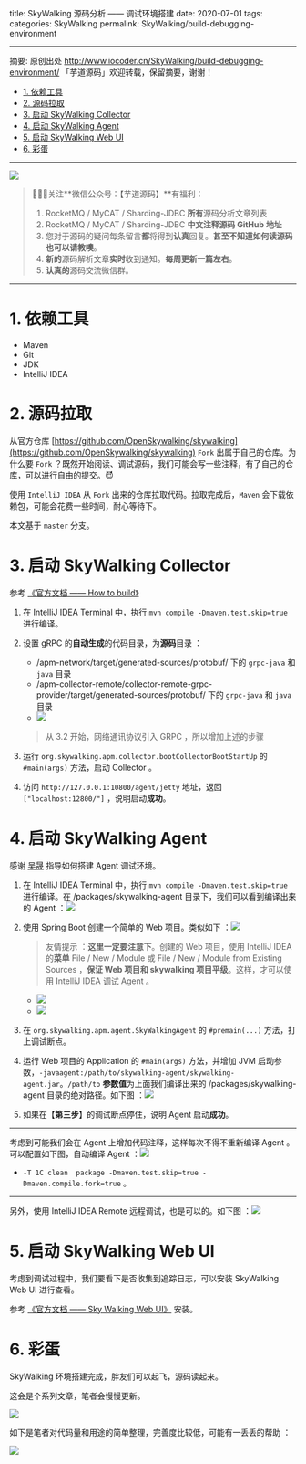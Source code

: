 title: SkyWalking 源码分析 —— 调试环境搭建
date: 2020-07-01
tags:
categories: SkyWalking
permalink: SkyWalking/build-debugging-environment

---

摘要: 原创出处 http://www.iocoder.cn/SkyWalking/build-debugging-environment/ 「芋道源码」欢迎转载，保留摘要，谢谢！

- [1. 依赖工具](http://www.iocoder.cn/SkyWalking/build-debugging-environment/)
- [2. 源码拉取](http://www.iocoder.cn/SkyWalking/build-debugging-environment/)
- [3. 启动 SkyWalking Collector](http://www.iocoder.cn/SkyWalking/build-debugging-environment/)
- [4. 启动 SkyWalking Agent](http://www.iocoder.cn/SkyWalking/build-debugging-environment/)
- [5. 启动 SkyWalking Web UI](http://www.iocoder.cn/SkyWalking/build-debugging-environment/)
- [6. 彩蛋](http://www.iocoder.cn/SkyWalking/build-debugging-environment/)

-------

![](http://www.iocoder.cn/images/common/wechat_mp_2017_07_31.jpg)

> 🙂🙂🙂关注**微信公众号：【芋道源码】**有福利：  
> 1. RocketMQ / MyCAT / Sharding-JDBC **所有**源码分析文章列表  
> 2. RocketMQ / MyCAT / Sharding-JDBC **中文注释源码 GitHub 地址**  
> 3. 您对于源码的疑问每条留言**都**将得到**认真**回复。**甚至不知道如何读源码也可以请教噢**。  
> 4. **新的**源码解析文章**实时**收到通知。**每周更新一篇左右**。  
> 5. **认真的**源码交流微信群。

-------

# 1. 依赖工具

* Maven
* Git
* JDK
* IntelliJ IDEA

# 2. 源码拉取

从官方仓库 [https://github.com/OpenSkywalking/skywalking](https://github.com/OpenSkywalking/skywalking) `Fork` 出属于自己的仓库。为什么要 `Fork` ？既然开始阅读、调试源码，我们可能会写一些注释，有了自己的仓库，可以进行自由的提交。😈

使用 `IntelliJ IDEA` 从 `Fork` 出来的仓库拉取代码。拉取完成后，`Maven` 会下载依赖包，可能会花费一些时间，耐心等待下。

本文基于 `master` 分支。

# 3. 启动 SkyWalking Collector

参考 [《官方文档 —— How to build》](https://github.com/OpenSkywalking/skywalking/wiki/How-to-build)

1. 在 IntelliJ IDEA Terminal 中，执行 `mvn compile -Dmaven.test.skip=true` 进行编译。
2. 设置 gRPC 的**自动生成**的代码目录，为**源码**目录 ：

    * /apm-network/target/generated-sources/protobuf/ 下的 `grpc-java` 和 `java` 目录
    * /apm-collector-remote/collector-remote-grpc-provider/target/generated-sources/protobuf/ 下的 `grpc-java` 和 `java` 目录
    * ![](http://www.iocoder.cn/images/SkyWalking/2020_07_01/01.png)

    > 从 3.2 开始，网络通讯协议引入 GRPC ，所以增加上述的步骤

3. 运行 `org.skywalking.apm.collector.bootCollectorBootStartUp` 的 `#main(args)` 方法，启动 Collector 。
4. 访问 `http://127.0.0.1:10800/agent/jetty` 地址，返回 `["localhost:12800/"]` ，说明启动**成功**。

# 4. 启动 SkyWalking Agent

感谢 [吴晟](https://github.com/wu-sheng) 指导如何搭建 Agent 调试环境。

1. 在 IntelliJ IDEA Terminal 中，执行 `mvn compile -Dmaven.test.skip=true` 进行编译。在 /packages/skywalking-agent 目录下，我们可以看到编译出来的 Agent ：![](http://www.iocoder.cn/images/SkyWalking/2020_07_01/02.png)
2. 使用 Spring Boot 创建一个简单的 Web 项目。类似如下 ：![](http://www.iocoder.cn/images/SkyWalking/2020_07_01/03.png)

    > 友情提示 ：**这里一定要注意下**。创建的 Web 项目，使用  IntelliJ IDEA 的**菜单** File / New / Module 或 File / New / Module from Existing Sources ，**保证 Web 项目和 skywalking 项目平级**。这样，才可以使用 IntelliJ IDEA 调试  Agent 。

    * ![](http://www.iocoder.cn/images/SkyWalking/2020_07_01/04.png)
    * ![](http://www.iocoder.cn/images/SkyWalking/2020_07_01/05.png)

3. 在 `org.skywalking.apm.agent.SkyWalkingAgent` 的 `#premain(...)` 方法，打上调试断点。
4. 运行 Web 项目的 Application 的 `#main(args)` 方法，并增加 JVM 启动参数，`-javaagent:/path/to/skywalking-agent/skywalking-agent.jar`。`/path/to` **参数值**为上面我们编译出来的 /packages/skywalking-agent 目录的绝对路径。如下图 ：![](http://www.iocoder.cn/images/SkyWalking/2020_07_01/06.png)
5. 如果在【**第三步**】的调试断点停住，说明 Agent 启动**成功**。

-------

考虑到可能我们会在 Agent 上增加代码注释，这样每次不得不重新编译 Agent 。可以配置如下图，自动编译 Agent ：![](http://www.iocoder.cn/images/SkyWalking/2020_07_01/07.png)

* `-T 1C clean  package -Dmaven.test.skip=true -Dmaven.compile.fork=true` 。

-------

另外，使用 IntelliJ IDEA Remote 远程调试，也是可以的。如下图 ：![](http://www.iocoder.cn/images/SkyWalking/2020_07_01/10.png)

# 5. 启动 SkyWalking Web UI

考虑到调试过程中，我们要看下是否收集到追踪日志，可以安装 SkyWalking Web UI 进行查看。

参考 [《官方文档 —— Sky Walking Web UI》](https://github.com/OpenSkywalking/skywalking-ui#quickstart-zh) 安装。

# 6. 彩蛋

SkyWalking 环境搭建完成，胖友们可以起飞，源码读起来。

这会是个系列文章，笔者会慢慢更新。

![](http://www.iocoder.cn/images/SkyWalking/2020_07_01/08.png)

如下是笔者对代码量和用途的简单整理，完善度比较低，可能有一丢丢的帮助 ：

![](http://www.iocoder.cn/images/SkyWalking/2020_07_01/09.png)


